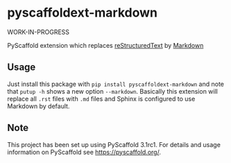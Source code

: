 pyscaffoldext-markdown
======================

WORK-IN-PROGRESS

PyScaffold extension which replaces [reStructuredText] by [Markdown]

Usage
-----

Just install this package with ``pip install pyscaffoldext-markdown``
and note that ``putup -h`` shows a new option ``--markdown``.
Basically this extension will replace all `.rst` files with `.md` files and
Sphinx is configured to use Markdown by default.

Note
----

This project has been set up using PyScaffold 3.1rc1. For details and usage
information on PyScaffold see https://pyscaffold.org/.

[reStructuredText]: http://docutils.sourceforge.net/rst.html
[Markdown]: https://daringfireball.net/projects/markdown/
